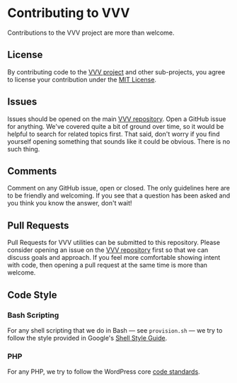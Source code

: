 # Contributing to VVV

Contributions to the VVV project are more than welcome.

## License

By contributing code to the [VVV project](https://github.com/varying-vagrant-vagrants/vvv/) and other sub-projects, you agree to license your contribution under the [MIT License](LICENSE).

## Issues

Issues should be opened on the main [VVV repository](https://github.com/varying-vagrant-vagrants/vvv/). Open a GitHub issue for anything. We've covered quite a bit of ground over time, so it would be helpful to search for related topics first. That said, don't worry if you find yourself opening something that sounds like it could be obvious. There is no such thing.

## Comments

Comment on any GitHub issue, open or closed. The only guidelines here are to be friendly and welcoming. If you see that a question has been asked and you think you know the answer, don't wait!

## Pull Requests

Pull Requests for VVV utilities can be submitted to this repository. Please consider opening an issue on the [VVV repository](https://github.com/varying-vagrant-vagrants/vvv/) first so that we can discuss goals and approach. If you feel more comfortable showing intent with code, then opening a pull request at the same time is more than welcome.

## Code Style

### Bash Scripting

For any shell scripting that we do in Bash — see `provision.sh` — we try to follow the style provided in Google's [Shell Style Guide](https://google.github.io/styleguide/shell.xml).

### PHP

For any PHP, we try to follow the WordPress core [code standards](https://make.wordpress.org/core/handbook/coding-standards/).
